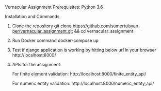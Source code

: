 Vernacular Assignment
Prerequisites: Python 3.6

Installation and Commands

1. Clone the repository
  git clone https://github.com/sumertulsyan-per/vernacular_assignment.git && cd vernacular_assignment
  
2. Run Docker command
  docker-compose up

3. Test if django application is working by hitting below url in your browser
    http://localhost:8000/

5. APIs for the assignment:

   For finite element validation:
    http://localhost:8000/finite_entity_api/
    
   For numeric entity validation:
    http://localhost:8000/numeric_entity_api/

  
